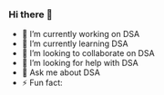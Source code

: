 ### Hi there 👋

- 🔭 I’m currently working on DSA
- 🌱 I’m currently learning DSA
- 👯 I’m looking to collaborate on DSA
- 🤔 I’m looking for help with DSA
- 💬 Ask me about DSA
- ⚡ Fun fact:
